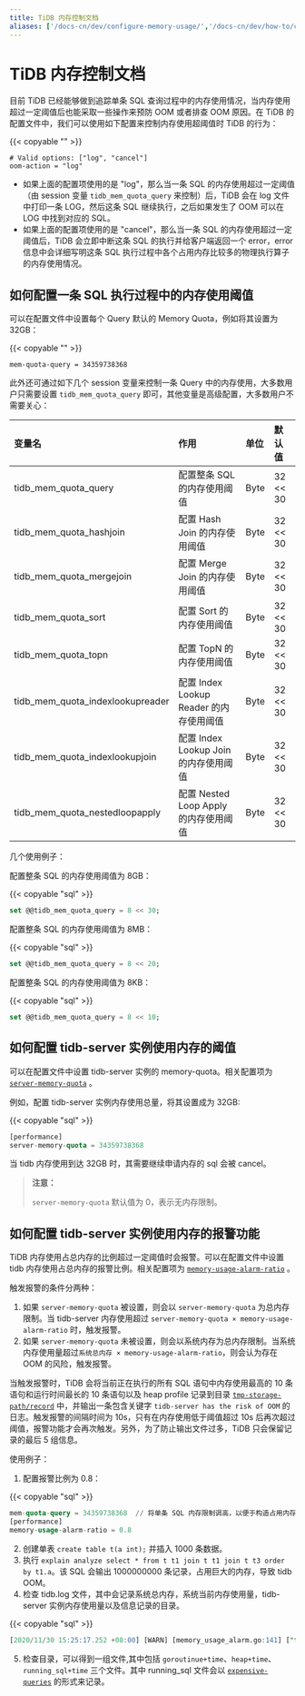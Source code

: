 ```yaml
---
title: TiDB 内存控制文档
aliases: ['/docs-cn/dev/configure-memory-usage/','/docs-cn/dev/how-to/configure/memory-control/']
---
```


# TiDB 内存控制文档

目前 TiDB 已经能够做到追踪单条 SQL 查询过程中的内存使用情况，当内存使用超过一定阈值后也能采取一些操作来预防 OOM 或者排查 OOM 原因。在 TiDB 的配置文件中，我们可以使用如下配置来控制内存使用超阈值时 TiDB 的行为：

{{< copyable "" >}}

```
# Valid options: ["log", "cancel"]
oom-action = "log"
```

- 如果上面的配置项使用的是 "log"，那么当一条 SQL 的内存使用超过一定阈值（由 session 变量 `tidb_mem_quota_query` 来控制）后，TiDB 会在 log 文件中打印一条 LOG，然后这条 SQL 继续执行，之后如果发生了 OOM 可以在 LOG 中找到对应的 SQL。
- 如果上面的配置项使用的是 "cancel"，那么当一条 SQL 的内存使用超过一定阈值后，TiDB 会立即中断这条 SQL 的执行并给客户端返回一个 error，error 信息中会详细写明这条 SQL 执行过程中各个占用内存比较多的物理执行算子的内存使用情况。

## 如何配置一条 SQL 执行过程中的内存使用阈值

可以在配置文件中设置每个 Query 默认的 Memory Quota，例如将其设置为 32GB：

{{< copyable "" >}}

```
mem-quota-query = 34359738368
```

此外还可通过如下几个 session 变量来控制一条 Query 中的内存使用，大多数用户只需要设置 `tidb_mem_quota_query` 即可，其他变量是高级配置，大多数用户不需要关心：

| 变量名                            | 作用                                              | 单位  | 默认值    |
|:-----------------------------------|:---------------------------------------------------|:-------|:-----------|
| tidb_mem_quota_query              | 配置整条 SQL 的内存使用阈值                       | Byte  | 32 << 30  |
| tidb_mem_quota_hashjoin           | 配置 Hash Join 的内存使用阈值                     | Byte  | 32 << 30  |
| tidb_mem_quota_mergejoin          | 配置 Merge Join 的内存使用阈值                    | Byte  | 32 << 30  |
| tidb_mem_quota_sort               | 配置 Sort 的内存使用阈值                          | Byte  | 32 << 30  |
| tidb_mem_quota_topn               | 配置 TopN 的内存使用阈值                          | Byte  | 32 << 30  |
| tidb_mem_quota_indexlookupreader  | 配置 Index Lookup Reader 的内存使用阈值           | Byte  | 32 << 30  |
| tidb_mem_quota_indexlookupjoin    | 配置 Index Lookup Join 的内存使用阈值             | Byte  | 32 << 30  |
| tidb_mem_quota_nestedloopapply    | 配置 Nested Loop Apply 的内存使用阈值             | Byte  | 32 << 30  |

几个使用例子：

配置整条 SQL 的内存使用阈值为 8GB：

{{< copyable "sql" >}}

```sql
set @@tidb_mem_quota_query = 8 << 30;
```

配置整条 SQL 的内存使用阈值为 8MB：

{{< copyable "sql" >}}

```sql
set @@tidb_mem_quota_query = 8 << 20;
```

配置整条 SQL 的内存使用阈值为 8KB：

{{< copyable "sql" >}}

```sql
set @@tidb_mem_quota_query = 8 << 10;
```

## 如何配置 tidb-server 实例使用内存的阈值

可以在配置文件中设置 tidb-server 实例的 memory-quota。相关配置项为 [`server-memory-quota`](/tidb-configuration-file.md#server-memory-quota) 。

例如，配置 tidb-server 实例内存使用总量，将其设置成为 32GB:

{{< copyable "sql" >}}

```sql
[performance]
server-memory-quota = 34359738368
```

当 tidb 内存使用到达 32GB 时，其需要继续申请内存的 sql 会被 cancel。
> **注意：**
>
> `server-memory-quota` 默认值为 0，表示无内存限制。

## 如何配置 tidb-server 实例使用内存的报警功能

TiDB 内存使用占总内存的比例超过一定阈值时会报警。可以在配置文件中设置 tidb 内存使用占总内存的报警比例。相关配置项为 [`memory-usage-alarm-ratio`](/tidb-configuration-file.md#memory-usage-alarm-ratio) 。

触发报警的条件分两种：
1. 如果 `server-memory-quota` 被设置，则会以 `server-memory-quota` 为总内存限制。当 tidb-server 内存使用超过 `server-memory-quota × memory-usage-alarm-ratio` 时，触发报警。
2. 如果 `server-memory-quota` 未被设置，则会以系统内存为总内存限制。当系统内存使用量超过`系统总内存 × memory-usage-alarm-ratio`，则会认为存在 OOM 的风险，触发报警。

当触发报警时，TiDB 会将当前正在执行的所有 SQL 语句中内存使用最高的 10 条语句和运行时间最长的 10 条语句以及 heap profile 记录到目录 [`tmp-storage-path/record`](/tidb-configuration-file.md#tmp-storage-path) 中，并输出一条包含关键字 `tidb-server has the risk of OOM` 的日志。触发报警的间隔时间为 10s，只有在内存使用低于阈值超过 10s 后再次超过阈值，报警功能才会再次触发。另外，为了防止输出文件过多，TiDB 只会保留记录的最后 5 组信息。

使用例子：
1. 配置报警比例为 0.8：

{{< copyable "sql" >}}

```sql
mem-quota-query = 34359738368  // 将单条 SQL 内存限制调高，以便于构造占用内存较大的 SQL
[performance]
memory-usage-alarm-ratio = 0.8
```
2. 创建单表 `create table t(a int);` 并插入 1000 条数据。
3. 执行 `explain analyze select * from t t1 join t t1 join t t3 order by t1.a`。该 SQL 会输出 1000000000 条记录，占用巨大的内存，导致 tidb OOM。
4. 检查 tidb.log 文件，其中会记录系统总内存，系统当前内存使用量，tidb-server 实例内存使用量以及信息记录的目录。

{{< copyable "sql" >}}

```sql
[2020/11/30 15:25:17.252 +08:00] [WARN] [memory_usage_alarm.go:141] ["tidb-server has the risk of OOM. Running SQLs and heap profile will be recorded in record path"] ["is server-memory-quota set"=false] ["system memory total"=33682427904] ["system memory usage"=27142864896] ["tidb-server memory usage"=22417922896] [memory-usage-alarm-ratio=0.8] ["record path"="/tmp/1000_tidb/MC4wLjAuMDo0MDAwLzAuMC4wLjA6MTAwODA=/tmp-storage/record"]
```
5. 检查目录，可以得到一组文件,其中包括 `goroutinue+time`、`heap+time`、`running_sql+time` 三个文件。其中 running_sql 文件会以 [`expensive-queries`](/identify-expensive-queries.md) 的形式来记录。
